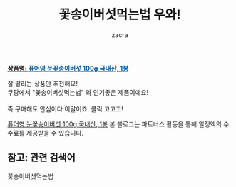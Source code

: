 ﻿---
layout: post
title:  "꽃송이버섯먹는법 우와!"
author: zacra
categories: [ 아이템 ]
tags: [꽃송이버섯먹는법]
image: https://static.coupangcdn.com/image/vendor_inventory/5ee4/b43a890cb5b4b0ed19480f5527518e6fb9b084747927dc4f26406d402bdc.jpg 
description: "쿠팡에서 꽃송이버섯먹는법 관련 상품으로 가장 잘팔리는 제품 중 하나라는 사실!!."
rating: 4.5
---

<a href="https://link.coupang.com/re/AFFSDP?lptag=AF8407795&pageKey=310194477&itemId=977920031&vendorItemId=5393455284&traceid=V0-153-46e0ecda266b1a3a"><b>상품명: <font color='#01579B'>퓨어영 눈꽃송이버섯 100g 국내산, 1봉</font></b></a>

잘 팔리는 상품만 추천해요!<br/>
쿠팡에서 "꽃송이버섯먹는법" 와 인기좋은 제품이에요!<br/><br/>
즉 구매해도 안심이다 이말이죠. 클릭 고고고! <br/>



<a href="https://link.coupang.com/re/AFFSDP?lptag=AF8407795&pageKey=310194477&itemId=977920031&vendorItemId=5393455284&traceid=V0-153-46e0ecda266b1a3a">퓨어영 눈꽃송이버섯 100g 국내산, 1봉</a>
본 블로그는 파트너스 활동을 통해 일정액의 수수료를 제공받을 수 있습니다.

## 참고: 관련 검색어    
꽃송이버섯먹는법